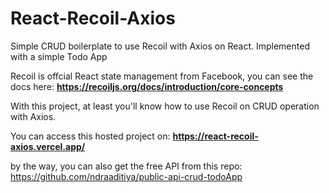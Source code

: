 # React-Recoil-Axios
Simple CRUD boilerplate to use Recoil with Axios on React. Implemented with a simple Todo App

Recoil is offcial React state management from Facebook, you can see the docs here: **https://recoiljs.org/docs/introduction/core-concepts**

With this project, at least you'll know how to use Recoil on CRUD operation with Axios.

You can access this hosted project on: **https://react-recoil-axios.vercel.app/**

by the way, you can also get the free API from this repo: https://github.com/ndraaditiya/public-api-crud-todoApp